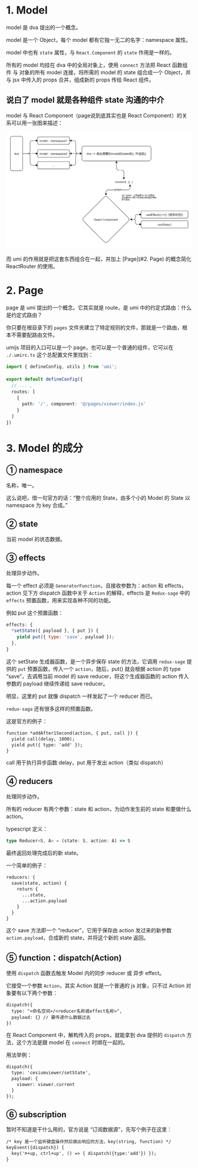 # 1. Model

model 是 dva 提出的一个概念。

model 是一个 Object，每个 model 都有它独一无二的名字：namespace 属性。

model 中也有 `state` 属性，与 `React.Component` 的 `state` 作用是一样的。

所有的 model 均挂在 dva 中的全局对象上，使用 `connect` 方法把 React 函数组件 与 对象的所有 model 连接，将所需的 model 的 state 组合成一个 Object，并与 jsx 中传入的 props 合并，组成新的 props 传给 React 组件。

## 说白了 model 就是各种组件 state 沟通的中介

model 与 React Component（page说到底其实也是 React Component）的关系可以用一张图来描述：

![image-20201106113108841](attachments/image-20201106113108841.png)

而 umi 的作用就是把这套东西组合在一起，并加上 [Page](#2. Page) 的概念简化  ReactRouter 的使用。

# 2. Page

page 是 umi 提出的一个概念。它其实就是 route，是 umi 中的约定式路由：什么是约定式路由？

你只要在根目录下的 `pages` 文件夹建立了特定规则的文件，那就是一个路由，根本不需要配路由文件。

umijs 项目的入口可以是一个 page，也可以是一个普通的组件，它可以在 `./.umirc.ts` 这个总配置文件里找到：

``` typescript
import { defineConfig, utils } from 'umi';

export default defineConfig({
  // ... ,
  routes: [
    {
      path: '/', component: '@/pages/viewer/index.js'
    }
  ]
})
```

# 3. Model 的成分

## ① namespace

名称，唯一。

这么说吧，借一句官方的话：“整个应用的 State，由多个小的 Model 的 State 以 namespace 为 key 合成。”

## ② state

当前 model 的状态数据。

## ③ effects

处理异步动作。

每一个 effect 必须是 `GeneratorFunction`，且接收参数为：action 和  effects，action 见下方 dispatch 函数中关于 `Action` 的解释，effects 是 `Redux-sage` 中的 `effects` 预置函数，用来实现各种不同的功能。

例如 put 这个预置函数：

``` js
effects: {
  *setState({ payload }, { put }) {
    yield put({ type: 'save', payload });
  },
}
```

这个 setState 生成器函数，是一个异步保存 state 的方法，它调用 `redux-sage` 提供的 `put` 预置函数，传入一个 `action`，随后，put() 就会根据 action 的 type “save”，去调用当前 model 的 save reducer，将这个生成器函数的 action 传入参数的 payload 继续传递给 save reducer。

明显，这里的 put 就像 dispatch 一样发起了一个 reducer 而已。

`redux-saga` 还有很多这样的预置函数。

这是官方的例子：

``` JS
function *addAfter1Second(action, { put, call }) {
  yield call(delay, 1000);
  yield put({ type: 'add' });
}
```

call 用于执行异步函数 delay，put 用于发出 action（类似 dispatch）

## ④ reducers

处理同步动作。

所有的 reducer 有两个参数：state 和 action，为动作发生前的 state 和要做什么 action。

typescript 定义：

``` typescript
type Reducer<S, A> = (state: S, action: A) => S
```

最终返回处理完成后的新 state。

一个简单的例子：

``` JS
reducers: {
  save(state, action) {
    return {
      ...state,
      ...action.payload
    }
  }
}
```

这个 save 方法即一个 “reducer”，它用于保存由 action 发过来的新参数 `action.payload`，合成新的 state，并将这个新的 state 返回。

## ⑤ function：dispatch(Action)

使用 `dispatch` 函数去触发 Model 内的同步 reducer 或 异步 effect。

它接受一个参数 `Action`，其实 Action 就是一个普通的 js 对象，只不过 Action 对象要有以下两个参数：

``` JS
dispatch({
  type: "<命名空间>/<reducer名称或effect名称>",
  payload: {} // 要传递什么数据过去
})
```

在 React Component 中，解构传入的 props，就能拿到 dva 提供的 `dispatch` 方法，这个方法是跟 model 在 `connect` 时绑在一起的。

用法举例：

``` JS
dispatch({ 
  type: 'cesiumviewer/setState', 
  payload: { 
    viewer: viewer.current 
  } 
});
```

## ⑥ subscription

暂时不知道是干什么用的，官方说是 “订阅数据源”，先写个例子在这里：

``` JS
/* key 是一个监听键盘操作然后做出响应的方法，key(string, function) */
keyEvent({dispatch}) {
  key('⌘+up, ctrl+up', () => { dispatch({type:'add'}) });
}
```

